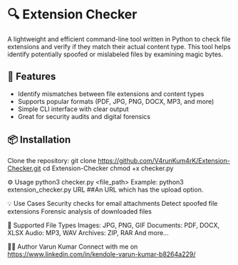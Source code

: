 # 🔍 Extension Checker

A lightweight and efficient command-line tool written in Python to check file extensions and verify if they match their actual content type. This tool helps identify potentially spoofed or mislabeled files by examining magic bytes.

## 🚀 Features

- Identify mismatches between file extensions and content types
- Supports popular formats (PDF, JPG, PNG, DOCX, MP3, and more)
- Simple CLI interface with clear output
- Great for security audits and digital forensics

## 📦 Installation

Clone the repository:
git clone https://github.com/V4runKum4rK/Extension-Checker.git
cd Extension-Checker
chmod +x checker.py

⚙️ Usage
python3 checker.py <file_path>
Example:
python3 extension_checker.py URL ##An URL which has the upload option.

💡 Use Cases
Security checks for email attachments
Detect spoofed file extensions
Forensic analysis of downloaded files

📁 Supported File Types
Images: JPG, PNG, GIF
Documents: PDF, DOCX, XLSX
Audio: MP3, WAV
Archives: ZIP, RAR
And more...

👨‍💻 Author
Varun Kumar
Connect with me on https://www.linkedin.com/in/kendole-varun-kumar-b8264a229/
